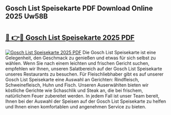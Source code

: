 ## Gosch List Speisekarte PDF Download Online 2025 Uw58B

# <h2><a href="http://gc8n2m.nevu.top/?p=Gosch+List+Speisekarte">🔗 👉🔴 Gosch List Speisekarte 2025 PDF</a></h2>

[![Gosch List Speisekarte 2025 PDF](https://i.imgur.com/dBaPXMq.png)](http://gc8n2m.nevu.top/?p=Gosch+List+Speisekarte)
Die Gosch List Speisekarte ist eine Gelegenheit, den Geschmack zu genießen und etwas für sich selbst zu wählen. Wenn Sie nach einem leichten und frischen Gericht suchen, empfehlen wir Ihnen, unseren Salatbereich auf der Gosch List Speisekarte unseres Restaurants zu besuchen. Für Fleischliebhaber gibt es auf unserer Gosch List Speisekarte eine Auswahl an Gerichten: Rindfleisch, Schweinefleisch, Huhn und Fisch. Unseren Auserwählten bieten wir köstliche Gerichte wie Schaschlik und Steak an, die bei frischem, natürlichem Feuer zubereitet werden. In jedem Fall ist unser Team bereit, Ihnen bei der Auswahl der Speisen auf der Gosch List Speisekarte zu helfen und Ihnen einen komfortablen und angenehmen Service zu bieten.
